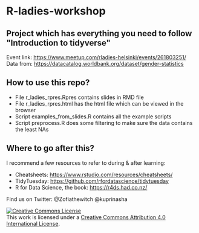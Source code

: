 # R-ladies-workshop

## Project which has everything you need to follow "Introduction to tidyverse" 
Event link: https://www.meetup.com/rladies-helsinki/events/261803251/
Data from: https://datacatalog.worldbank.org/dataset/gender-statistics

## How to use this repo?

- File r_ladies_rpres.Rpres contains slides in RMD file
- File r_ladies_rpres.html has the html file which can be viewed in the browser
- Script examples_from_slides.R contains all the example scripts
- Script preprocess.R does some filtering to make sure the data contains the least NAs

## Where to go after this?

I recommend a few resources to refer to during & after learning:

- Cheatsheets: https://www.rstudio.com/resources/cheatsheets/
- TidyTuesday: https://github.com/rfordatascience/tidytuesday
- R for Data Science, the book: https://r4ds.had.co.nz/

Find us on Twitter:
@Zofiathewitch
@kuprinasha


<a rel="license" href="http://creativecommons.org/licenses/by/4.0/"><img alt="Creative Commons License" style="border-width:0" src="https://i.creativecommons.org/l/by/4.0/88x31.png" /></a><br />This work is licensed under a <a rel="license" href="http://creativecommons.org/licenses/by/4.0/">Creative Commons Attribution 4.0 International License</a>.
